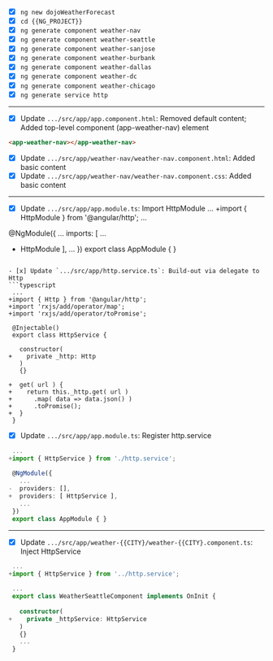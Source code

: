 - [x] `ng new dojoWeatherForecast`
- [x] `cd {{NG_PROJECT}}`
- [x] `ng generate component weather-nav`
- [x] `ng generate component weather-seattle`
- [x] `ng generate component weather-sanjose`
- [x] `ng generate component weather-burbank`
- [x] `ng generate component weather-dallas`
- [x] `ng generate component weather-dc`
- [x] `ng generate component weather-chicago`
- [x] `ng generate service http`

---

- [x] Update `.../src/app/app.component.html`: Removed default content; Added top-level component (app-weather-nav) element
```HTML
<app-weather-nav></app-weather-nav>
```

- [x] Update `.../src/app/weather-nav/weather-nav.component.html`: Added basic content
- [x] Update `.../src/app/weather-nav/weather-nav.component.css`: Added basic content

---

- [x] Update `.../src/app/app.module.ts`: Import HttpModule
 ...
+import { HttpModule } from '@angular/http';
 ...
 
 @NgModule({
   ...
   imports: [
     ...
+    HttpModule
   ],
   ...
 })
 export class AppModule { }
```

- [x] Update `.../src/app/http.service.ts`: Build-out via delegate to Http
```typescript
 ...
+import { Http } from '@angular/http';
+import 'rxjs/add/operator/map';
+import 'rxjs/add/operator/toPromise';
 
 @Injectable()
 export class HttpService {
 
   constructor(
+    private _http: Http
   )
   {}
 
+  get( url ) {
+    return this._http.get( url )
+      .map( data => data.json() )
+      .toPromise();
+  }
 }
```

- [x] Update `.../src/app/app.module.ts`: Register http.service
```typescript
 ...
+import { HttpService } from './http.service';
 
 @NgModule({
   ...
-  providers: [],
+  providers: [ HttpService ],
   ...
 })
 export class AppModule { }
```

---

- [x] Update `.../src/app/weather-{{CITY}/weather-{{CITY}.component.ts`: Inject HttpService
``` typescript
 ...
+import { HttpService } from '../http.service';
 
 ...
 export class WeatherSeattleComponent implements OnInit {
 
   constructor(
+    private _httpService: HttpService
   )
   {}
   ...
 }
```

